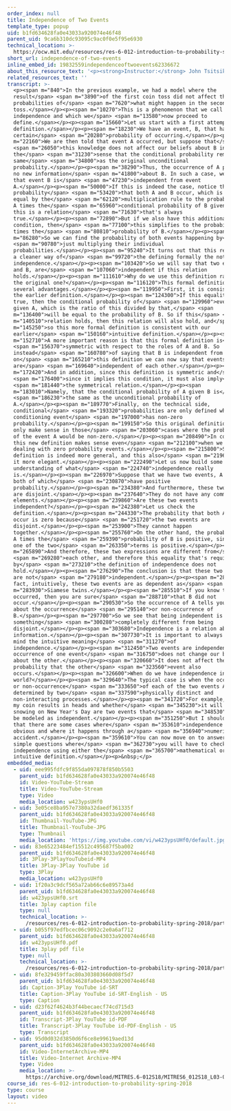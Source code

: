 ```yaml
---
order_index: null
title: Independence of Two Events
template_type: popup
uid: b1fd634628fa0e43033a920074e46f48
parent_uid: 9ca6b310dc93095c9ac0f0e5f95e6930
technical_location: >-
  https://ocw.mit.edu/resources/res-6-012-introduction-to-probability-spring-2018/part-i-the-fundamentals/independence-of-two-events
short_url: independence-of-two-events
inline_embed_id: 19832559independenceoftwoevents62336672
about_this_resource_text: '<p><strong>Instructor:</strong> John Tsitsiklis</p>'
related_resources_text: ''
transcript: >-
  <p><span m="840">In the previous example, we had a model where the
  result</span> <span m="3890">of the first coin toss did not affect the
  probabilities of</span> <span m="7620">what might happen in the second
  toss.</span></p><p><span m="10270">This is a phenomenon that we call
  independence and which we</span> <span m="13580">now proceed to
  define.</span></p><p><span m="15660">Let us start with a first attempt at the
  definition.</span></p><p><span m="18230">We have an event, B, that has a
  certain</span> <span m="20280">probability of occurring.</span></p><p><span
  m="22160">We are then told that event A occurred, but suppose that</span>
  <span m="26050">this knowledge does not affect our beliefs about B in
  the</span> <span m="31230">sense that the conditional probability remains the
  same</span> <span m="34800">as the original unconditional
  probability.</span></p><p><span m="38290">Thus, the occurrence of A provides
  no new information</span> <span m="41800">about B. In such a case, we may say
  that event B is</span> <span m="47230">independent from event
  A.</span></p><p><span m="50000">If this is indeed the case, notice that the
  probability</span> <span m="53420">that both A and B occur, which is always
  equal by the</span> <span m="62120">multiplication rule to the probability of
  A times the</span> <span m="65960">conditional probability of B given A. So
  this is a relation</span> <span m="71630">that's always
  true.</span></p><p><span m="72890">But if we also have this additional
  condition, then</span> <span m="77100">this simplifies to the probability of A
  times the</span> <span m="80810">probability of B.</span></p><p><span
  m="86280">So we can find the probability of both events happening by</span>
  <span m="90780">just multiplying their individual
  probabilities.</span></p><p><span m="95240">It turns out that this relation is
  a cleaner way of</span> <span m="99720">the defining formally the notion of
  independence.</span></p><p><span m="103420">So we will say that two events, A
  and B, are</span> <span m="107060">independent if this relation
  holds.</span></p><p><span m="111610">Why do we use this definition rather than
  the original one?</span></p><p><span m="116120">This formal definition has
  several advantages.</span></p><p><span m="119950">First, it is consistent with
  the earlier definition.</span></p><p><span m="124300">If this equality is
  true, then the conditional probability of</span> <span m="129960">event B
  given A, which is the ratio of this divided by that,</span> <span
  m="136400">will be equal to the probability of B. So if this</span> <span
  m="140510">relation holds, then this relation will also hold, and</span> <span
  m="145250">so this more formal definition is consistent with our
  earlier</span> <span m="150160">intuitive definition.</span></p><p><span
  m="152710">A more important reason is that this formal definition is</span>
  <span m="156370">symmetric with respect to the roles of A and B. So
  instead</span> <span m="160780">of saying that B is independent from A, based
  on</span> <span m="165210">this definition we can now say that events A and B
  are</span> <span m="169640">independent of each other.</span></p><p><span
  m="172420">And in addition, since this definition is symmetric and</span>
  <span m="176400">since it implies this condition, it must also imply</span>
  <span m="181440">the symmetrical relation.</span></p><p><span
  m="183010">Namely, that the conditional probability of A given B is</span>
  <span m="186230">the same as the unconditional probability of
  A.</span></p><p><span m="189770">Finally, on the technical side,
  conditional</span> <span m="193320">probabilities are only defined when the
  conditioning event</span> <span m="197000">has non-zero
  probability.</span></p><p><span m="199150">So this original definition would
  only make sense in those</span> <span m="203060">cases where the probability
  of the event A would be non-zero.</span></p><p><span m="208490">In contrast,
  this new definition makes sense even</span> <span m="212100">when we're
  dealing with zero probability events.</span></p><p><span m="215800">So this
  definition is indeed more general, and this also</span> <span m="219690">makes
  it more elegant.</span></p><p><span m="222490">Let us now build some
  understanding of what</span> <span m="224740">independence really
  is.</span></p><p><span m="226970">Suppose that we have two events, A and B,
  both of which</span> <span m="230870">have positive
  probability.</span></p><p><span m="234380">And furthermore, these two events
  are disjoint.</span></p><p><span m="237640">They do not have any common
  elements.</span></p><p><span m="239860">Are these two events
  independent?</span></p><p><span m="242380">Let us check the
  definition.</span></p><p><span m="244330">The probability that both A and B
  occur is zero because</span> <span m="251720">the two events are
  disjoint.</span></p><p><span m="253900">They cannot happen
  together.</span></p><p><span m="255760">On the other hand, the probability of
  A times the</span> <span m="259390">probability of B is positive, since each
  one of the two</span> <span m="263350">terms is positive.</span></p><p><span
  m="265890">And therefore, these two expressions are different from</span>
  <span m="269280">each other, and therefore this equality that's required
  by</span> <span m="273210">the definition of independence does not
  hold.</span></p><p><span m="276290">The conclusion is that these two events
  are not</span> <span m="279180">independent.</span></p><p><span m="280290">In
  fact, intuitively, these two events are as dependent as</span> <span
  m="283930">Siamese twins.</span></p><p><span m="285510">If you know that A
  occurred, then you are sure</span> <span m="288710">that B did not
  occur.</span></p><p><span m="290530">So the occurrence of A tells you a lot
  about the occurrence</span> <span m="295140">or non-occurrence of
  B.</span></p><p><span m="297700">So we see that being independent is
  something</span> <span m="300280">completely different from being
  disjoint.</span></p><p><span m="303680">Independence is a relation about
  information.</span></p><p><span m="307730">It is important to always keep in
  mind the intuitive meaning</span> <span m="311270">of
  independence.</span></p><p><span m="312450">Two events are independent if the
  occurrence of one event</span> <span m="316750">does not change our beliefs
  about the other.</span></p><p><span m="320660">It does not affect the
  probability that the other</span> <span m="323560">event also
  occurs.</span></p><p><span m="326600">When do we have independence in the real
  world?</span></p><p><span m="329640">The typical case is when the occurrence
  or non-occurrence</span> <span m="333650">of each of the two events A and B is
  determined by two</span> <span m="337590">physically distinct and
  non-interacting processes.</span></p><p><span m="341720">For example, whether
  my coin results in heads and whether</span> <span m="345230">it will be
  snowing on New Year's Day are two events that</span> <span m="348530">should
  be modeled as independent.</span></p><p><span m="351250">But I should also say
  that there are some cases where</span> <span m="353610">independence is less
  obvious and where it happens through a</span> <span m="356940">numerical
  accident.</span></p><p><span m="359610">You can now move on to answer some
  simple questions where</span> <span m="362730">you will have to check for
  independence using either the</span> <span m="365700">mathematical or
  intuitive definition.</span></p><p>&nbsp;</p>
embedded_media:
  - uid: eee995fdfc9f855da097878f850b5503
    parent_uid: b1fd634628fa0e43033a920074e46f48
    id: Video-YouTube-Stream
    title: Video-YouTube-Stream
    type: Video
    media_location: w423ypsUHf0
  - uid: 3e05ce8ba957e7380a32daedf361335f
    parent_uid: b1fd634628fa0e43033a920074e46f48
    id: Thumbnail-YouTube-JPG
    title: Thumbnail-YouTube-JPG
    type: Thumbnail
    media_location: 'https://img.youtube.com/vi/w423ypsUHf0/default.jpg'
  - uid: 83e65223484ef15512c495687f5ba002
    parent_uid: b1fd634628fa0e43033a920074e46f48
    id: 3Play-3PlayYouTubeid-MP4
    title: 3Play-3Play YouTube id
    type: 3Play
    media_location: w423ypsUHf0
  - uid: 1f20a3c9dcf565a72ab66c6e89573a4d
    parent_uid: b1fd634628fa0e43033a920074e46f48
    id: w423ypsUHf0.srt
    title: 3play caption file
    type: null
    technical_location: >-
      /resources/res-6-012-introduction-to-probability-spring-2018/part-i-the-fundamentals/independence-of-two-events/w423ypsUHf0.srt
  - uid: b055f97edfbcec06c9092c2e0a6af712
    parent_uid: b1fd634628fa0e43033a920074e46f48
    id: w423ypsUHf0.pdf
    title: 3play pdf file
    type: null
    technical_location: >-
      /resources/res-6-012-introduction-to-probability-spring-2018/part-i-the-fundamentals/independence-of-two-events/w423ypsUHf0.pdf
  - uid: 8fe329459ffac80a303803660d08f5d7
    parent_uid: b1fd634628fa0e43033a920074e46f48
    id: Caption-3Play YouTube id-SRT
    title: Caption-3Play YouTube id-SRT-English - US
    type: Caption
  - uid: d23f62f4624b3f44becaecf74cd715d3
    parent_uid: b1fd634628fa0e43033a920074e46f48
    id: Transcript-3Play YouTube id-PDF
    title: Transcript-3Play YouTube id-PDF-English - US
    type: Transcript
  - uid: 95d0d032d3850d6f6ce8e99619aed13d
    parent_uid: b1fd634628fa0e43033a920074e46f48
    id: Video-InternetArchive-MP4
    title: Video-Internet Archive-MP4
    type: Video
    media_location: >-
      https://archive.org/download/MITRES.6-012S18/MITRES6_012S18_L03-03_300k.mp4
course_id: res-6-012-introduction-to-probability-spring-2018
type: course
layout: video
---
```

